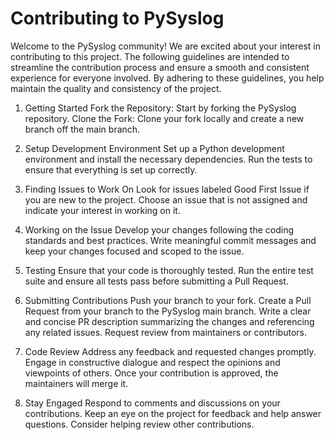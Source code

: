 Contributing to PySyslog
==========================
Welcome to the PySyslog community! We are excited about your interest in contributing to this project. The following guidelines are intended to streamline the contribution process and ensure a smooth and consistent experience for everyone involved. By adhering to these guidelines, you help maintain the quality and consistency of the project.
1. Getting Started
    Fork the Repository: Start by forking the PySyslog repository.
    Clone the Fork: Clone your fork locally and create a new branch off the main branch.
2. Setup Development Environment
    Set up a Python development environment and install the necessary dependencies.
    Run the tests to ensure that everything is set up correctly.
3. Finding Issues to Work On
    Look for issues labeled Good First Issue if you are new to the project.
    Choose an issue that is not assigned and indicate your interest in working on it.
4. Working on the Issue
    Develop your changes following the coding standards and best practices.
    Write meaningful commit messages and keep your changes focused and scoped to the issue.

5. Testing
    Ensure that your code is thoroughly tested.
    Run the entire test suite and ensure all tests pass before submitting a Pull Request.

6. Submitting Contributions
    Push your branch to your fork.
    Create a Pull Request from your branch to the PySyslog main branch.
    Write a clear and concise PR description summarizing the changes and referencing any related issues.
    Request review from maintainers or contributors.
7. Code Review
    Address any feedback and requested changes promptly.
    Engage in constructive dialogue and respect the opinions and viewpoints of others.
    Once your contribution is approved, the maintainers will merge it.
8. Stay Engaged
    Respond to comments and discussions on your contributions.
    Keep an eye on the project for feedback and help answer questions.
    Consider helping review other contributions.

